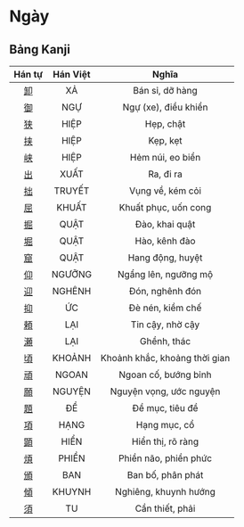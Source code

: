 
# Ngày

## Bảng Kanji

| Hán tự | Hán Việt | Nghĩa |
| :---: | :---: | :---: |
| [卸](https://www.tiengnhatdongian.com/kanji/giai-nghia-kanji-%E5%8D%B8) | XẢ | Bán sỉ, dỡ hàng |
| [御](https://www.tiengnhatdongian.com/kanji/giai-nghia-kanji-%E5%BE%A1) | NGỰ | Ngự (xe), điều khiển |
| [狭](https://www.tiengnhatdongian.com/kanji/giai-nghia-kanji-%E7%8B%AD) | HIỆP | Hẹp, chật |
| [挟](https://www.tiengnhatdongian.com/kanji/giai-nghia-kanji-%E6%8C%9F) | HIỆP | Kẹp, kẹt |
| [峡](https://www.tiengnhatdongian.com/kanji/giai-nghia-kanji-%E5%B3%A1) | HIỆP | Hẻm núi, eo biển |
| [出](https://www.tiengnhatdongian.com/kanji/giai-nghia-kanji-%E5%87%BA) | XUẤT | Ra, đi ra |
| [拙](https://www.tiengnhatdongian.com/kanji/giai-nghia-kanji-%E6%8B%99) | TRUYẾT | Vụng về, kém cỏi |
| [屈](https://www.tiengnhatdongian.com/kanji/giai-nghia-kanji-%E5%B1%88) | KHUẤT | Khuất phục, uốn cong |
| [掘](https://www.tiengnhatdongian.com/kanji/giai-nghia-kanji-%E6%8E%98) | QUẬT | Đào, khai quật |
| [堀](https://www.tiengnhatdongian.com/kanji/giai-nghia-kanji-%E5%A0%80) | QUẬT | Hào, kênh đào |
| [窟](https://www.tiengnhatdongian.com/kanji/giai-nghia-kanji-%E7%AA%9F) | QUẬT | Hang động, huyệt |
| [仰](https://www.tiengnhatdongian.com/kanji/giai-nghia-kanji-%E4%BB%B0) | NGƯỠNG | Ngẩng lên, ngưỡng mộ |
| [迎](https://www.tiengnhatdongian.com/kanji/giai-nghia-kanji-%E8%BF%8E) | NGHÊNH | Đón, nghênh đón |
| [抑](https://www.tiengnhatdongian.com/kanji/giai-nghia-kanji-%E6%8A%91) | ỨC | Đè nén, kiềm chế |
| [頼](https://www.tiengnhatdongian.com/kanji/giai-nghia-kanji-%E9%A0%BC) | LẠI | Tin cậy, nhờ cậy |
| [瀬](https://www.tiengnhatdongian.com/kanji/giai-nghia-kanji-%E7%80%AC) | LẠI | Ghềnh, thác |
| [頃](https://www.tiengnhatdongian.com/kanji/giai-nghia-kanji-%E9%A0%83) | KHOẢNH | Khoảnh khắc, khoảng thời gian |
| [頑](https://www.tiengnhatdongian.com/kanji/giai-nghia-kanji-%E9%A0%91) | NGOAN | Ngoan cố, bướng bỉnh |
| [願](https://www.tiengnhatdongian.com/kanji/giai-nghia-kanji-%E9%A1%98) | NGUYỆN | Nguyện vọng, ước nguyện |
| [題](https://www.tiengnhatdongian.com/kanji/giai-nghia-kanji-%E9%A1%8C) | ĐỀ | Đề mục, tiêu đề |
| [項](https://www.tiengnhatdongian.com/kanji/giai-nghia-kanji-%E9%A0%85) | HẠNG | Hạng mục, cổ |
| [顕](https://www.tiengnhatdongian.com/kanji/giai-nghia-kanji-%E9%A1%95) | HIỂN | Hiển thị, rõ ràng |
| [煩](https://www.tiengnhatdongian.com/kanji/giai-nghia-kanji-%E7%85%A9) | PHIỀN | Phiền não, phiền phức |
| [頒](https://www.tiengnhatdongian.com/kanji/giai-nghia-kanji-%E9%A0%92) | BAN | Ban bố, phân phát |
| [傾](https://www.tiengnhatdongian.com/kanji/giai-nghia-kanji-%E5%82%BE) | KHUYNH | Nghiêng, khuynh hướng |
| [須](https://www.tiengnhatdongian.com/kanji/giai-nghia-kanji-%E9%A0%88) | TU | Cần thiết, phải |

